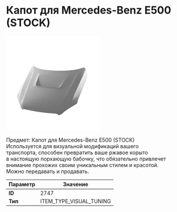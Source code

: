 # Капот для Mercedes-Benz E500 (STOCK)

![Item Image](../img/2747.webp?raw=true)

Предмет: Капот для Mercedes-Benz E500 (STOCK)<br>Используется для визуальной модификаций вашего<br>транспорта, способен превратить ваше ржавое корыто<br>в настоящую порхающую бабочку, что обязательно привлечет<br>внимание прохожих своим уникальным стилем и красотой.<br>Можно передавать и продавать.


| Параметр | Значение |
|----------|----------|
| **ID** | 2747 |
| **Тип** | ITEM_TYPE_VISUAL_TUNING |

